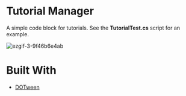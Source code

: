 # Tutorial Manager

A simple code block for tutorials. See the **TutorialTest.cs** script for an example.

![ezgif-3-9f46b6e4ab](https://github.com/berkcannbayramm/tutorial-manager/assets/40321995/4a121852-cff1-4852-a617-dc718a3603ec)

# Built With
- [DOTween](http://dotween.demigiant.com/)
